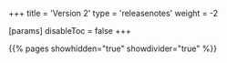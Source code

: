 +++
title = 'Version 2'
type = 'releasenotes'
weight = -2

[params]
  disableToc = false
+++

{{% pages showhidden="true" showdivider="true" %}}

